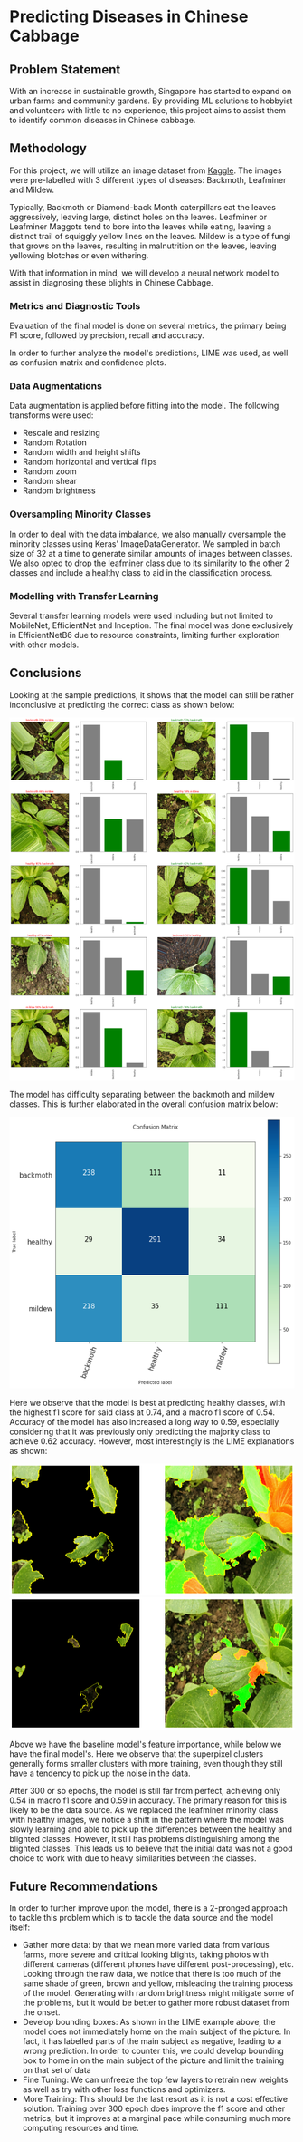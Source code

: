 # Predicting Diseases in Chinese Cabbage

## Problem Statement

With an increase in sustainable growth, Singapore has started to expand on urban farms and community gardens. By providing ML solutions to hobbyist and volunteers with little to no experience, this project aims to assist them to identify common diseases in Chinese cabbage.

## Methodology

For this project, we will utilize an image dataset from [Kaggle](https://www.kaggle.com/giane901/chinese-cabbage-disease-detection). The images were pre-labelled with 3 different types of diseases: Backmoth, Leafminer and Mildew.

Typically, Backmoth or Diamond-back Month caterpillars eat the leaves aggressively, leaving large, distinct holes on the leaves. Leafminer or Leafminer Maggots tend to bore into the leaves while eating, leaving a distinct trail of squiggly yellow lines on the leaves. Mildew is a type of fungi that grows on the leaves, resulting in malnutrition on the leaves, leaving yellowing blotches or even withering.

With that information in mind, we will develop a neural network model to assist in diagnosing these blights in Chinese Cabbage.

### Metrics and Diagnostic Tools

Evaluation of the final model is done on several metrics, the primary being F1 score, followed by precision, recall and accuracy.

In order to further analyze the model's predictions, LIME was used, as well as confusion matrix and confidence plots.

### Data Augmentations

Data augmentation is applied before fitting into the model. The following transforms were used:

- Rescale and resizing
- Random Rotation
- Random width and height shifts
- Random horizontal and vertical flips
- Random zoom
- Random shear
- Random brightness

### Oversampling Minority Classes

In order to deal with the data imbalance, we also manually oversample the minority classes using Keras' ImageDataGenerator. We sampled in batch size of 32 at a time to generate similar amounts of images between classes. We also opted to drop the leafminer class due to its similarity to the other 2 classes and include a healthy class to aid in the classification process.

### Modelling with Transfer Learning

Several transfer learning models were used including but not limited to MobileNet, EfficientNet and Inception. The final model was done exclusively in EfficientNetB6 due to resource constraints, limiting further exploration with other models.

## Conclusions

Looking at the sample predictions, it shows that the model can still be rather inconclusive at predicting the correct class as shown below:

<img src="./img/batch_predict.png">

The model has difficulty separating between the backmoth and mildew classes. This is further elaborated in the overall confusion matrix below:

<img src="./img/Confusion_Matrix.png">

Here we observe that the model is best at predicting healthy classes, with the highest f1 score for said class at 0.74, and a macro f1 score of 0.54.  Accuracy of the model has also increased a long way to 0.59, especially considering that it was previously only predicting the majority class to achieve 0.62 accuracy. However, most interestingly is the LIME explanations as shown:

<img src="./img/LIME_old.png">

<img src="./img/LIME.png">

Above we have the baseline model's feature importance, while below we have the final model's. Here we observe that the superpixel clusters generally forms smaller clusters with more training, even though they still have a tendency to pick up the noise in the data.

After 300 or so epochs, the model is still far from perfect, achieving only 0.54 in macro f1 score and 0.59 in accuracy. The primary reason for this is likely to be the data source. As we replaced the leafminer minority class with healthy images, we notice a shift in the pattern where the model was slowly learning and able to pick up the differences between the healthy and blighted classes. However, it still has problems distinguishing among the blighted classes. This leads us to believe that the initial data was not a good choice to work with due to heavy similarities between the classes.

## Future Recommendations

In order to further improve upon the model, there is a 2-pronged approach to tackle this problem which is to tackle the data source and the model itself:

- Gather more data: by that we mean more varied data from various farms, more severe and critical looking blights, taking photos with different cameras (different phones have different post-processing), etc. Looking through the raw data, we notice that there is too much of the same shade of green, brown and yellow, misleading the training process of the model. Generating with random brightness might mitigate some of the problems, but it would be better to gather more robust dataset from the onset.
- Develop bounding boxes: As shown in the LIME example above, the model does not immediately home on the main subject of the picture. In fact, it has labelled parts of the main subject as negative, leading to a wrong prediction. In order to counter this, we could develop bounding box to home in on the main subject of the picture and limit the training on that set of data
- Fine Tuning: We can unfreeze the top few layers to retrain new weights as well as try with other loss functions and optimizers.
- More Training: This should be the last resort as it is not a cost effective solution. Training over 300 epoch does improve the f1 score and other metrics, but it improves at a marginal pace while consuming much more computing resources and time.
